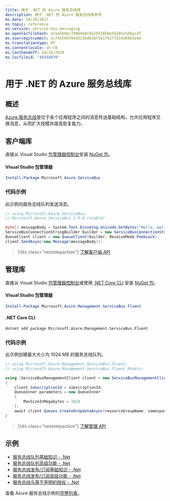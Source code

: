 ```yaml
---
title: 用于 .NET 的 Azure 服务总线库
description: 用于 .NET 的 Azure 服务总线库参考
ms.date: 10/19/2017
ms.topic: reference
ms.service: service-bus-messaging
ms.openlocfilehash: a7a42b8ec788b944cb519218b0e5b201e5d6ac4f
ms.sourcegitcommit: 1cf4550df8ed3236d838f561f6177d14d89b5e44
ms.translationtype: HT
ms.contentlocale: zh-CN
ms.lasthandoff: 10/16/2018
ms.locfileid: "49348039"
---
```

# <a name="azure-service-bus-libraries-for-net"></a>用于 .NET 的 Azure 服务总线库

## <a name="overview"></a>概述

[Azure 服务总线](https://docs.microsoft.com/azure/service-bus-messaging/service-bus-messaging-overview)是位于各个应用程序之间的消息传送基础结构，允许应用程序交换消息，从而扩大规模并提高恢复能力。

## <a name="client-library"></a>客户端库

直接从 Visual Studio [包管理器控制台][PackageManager]安装 [NuGet 包](https://www.nuget.org/packages/Microsoft.Azure.ServiceBus)。

#### <a name="visual-studio-package-manager"></a>Visual Studio 包管理器

```powershell
Install-Package Microsoft.Azure.ServiceBus
```

### <a name="code-example"></a>代码示例

此示例向服务总线队列发送消息。

```csharp
// using Microsoft.Azure.ServiceBus;
// Microsoft.Azure.ServiceBus 2.0.0 (stable)

byte[] messageBody = System.Text.Encoding.Unicode.GetBytes("Hello, world!");
ServiceBusConnectionStringBuilder builder = new ServiceBusConnectionStringBuilder(connectionString);
QueueClient client = new QueueClient(builder, ReceiveMode.PeekLock);
client.SendAsync(new Message(messageBody));
```

> [!div class="nextstepaction"]
> [了解客户端 API](/dotnet/api/overview/azure/servicebus/client)


## <a name="management-library"></a>管理库

直接从 Visual Studio [包管理器控制台][PackageManager]或使用 [.NET Core CLI][DotNetCLI] 安装 [NuGet 包](https://www.nuget.org/packages/Microsoft.Azure.Management.ServiceBus.Fluent)。

#### <a name="visual-studio-package-manager"></a>Visual Studio 包管理器

```powershell
Install-Package Microsoft.Azure.Management.ServiceBus.Fluent
```

#### <a name="net-core-cli"></a>.NET Core CLI

```bash
dotnet add package Microsoft.Azure.Management.ServiceBus.Fluent
```

### <a name="code-example"></a>代码示例

此示例创建最大大小为 1024 MB 的服务总线队列。

```csharp
// using Microsoft.Azure.Management.ServiceBus.Fluent;
// using Microsoft.Azure.Management.ServiceBus.Fluent.Models;

using (ServiceBusManagementClient client = new ServiceBusManagementClient(credentials))
{
    client.SubscriptionId = subscriptionId;
    QueueInner parameters = new QueueInner
    {
        MaxSizeInMegabytes = 1024
    };
    await client.Queues.CreateOrUpdateAsync(resourceGroupName, namespaceName, queueName, parameters);
}
```

> [!div class="nextstepaction"]
> [了解管理 API](/dotnet/api/overview/azure/servicebus/management)

## <a name="samples"></a>示例

- [服务总线队列基础知识 - .Net](https://azure.microsoft.com/resources/samples/service-bus-dotnet-manage-queue-with-basic-features/)
- [服务总线队列高级功能 - .Net](https://azure.microsoft.com/resources/samples/service-bus-dotnet-manage-queue-with-advanced-features/)
- [服务总线发布/订阅基础知识 - .Net](https://azure.microsoft.com/resources/samples/service-bus-dotnet-manage-publish-subscribe-with-basic-features/)
- [服务总线发布/订阅高级功能 - .Net](https://azure.microsoft.com/resources/samples/service-bus-dotnet-manage-publish-subscribe-with-advanced-features/)
- [服务总线与基于声明的授权 - .Net](https://azure.microsoft.com/resources/samples/service-bus-dotnet-manage-with-claims-based-authorization/)

查看 Azure 服务总线示例的[完整列表](https://azure.microsoft.com/resources/samples/?term=service+bus)。


[PackageManager]: https://docs.microsoft.com/nuget/tools/package-manager-console
[DotNetCLI]: https://docs.microsoft.com/dotnet/core/tools/dotnet-add-package
